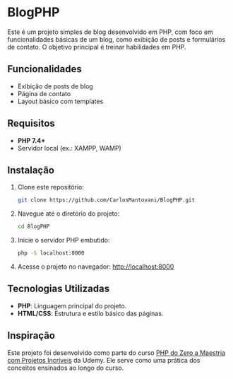 # BlogPHP

Este é um projeto simples de blog desenvolvido em PHP, com foco em funcionalidades básicas de um blog, como exibição de posts e formulários de contato. O objetivo principal é treinar habilidades em PHP.

## Funcionalidades

- Exibição de posts de blog
- Página de contato
- Layout básico com templates

## Requisitos

- **PHP 7.4+**
- Servidor local (ex.: XAMPP, WAMP)

## Instalação

1. Clone este repositório:
   ```bash
   git clone https://github.com/CarlosMantovani/BlogPHP.git
   ```

2. Navegue até o diretório do projeto:
   ```bash
   cd BlogPHP
   ```

3. Inicie o servidor PHP embutido:
   ```bash
   php -S localhost:8000
   ```

4. Acesse o projeto no navegador:
   [http://localhost:8000](http://localhost:8000)

## Tecnologias Utilizadas

- **PHP**: Linguagem principal do projeto.
- **HTML/CSS**: Estrutura e estilo básico das páginas.

## Inspiração

Este projeto foi desenvolvido como parte do curso [PHP do Zero a Maestria com Projetos Incríveis](https://www.udemy.com/course/php-do-zero-a-maestria-com-projetos-incriveis) da Udemy. Ele serve como uma prática dos conceitos ensinados ao longo do curso.
